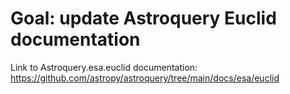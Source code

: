 # Goal: update Astroquery Euclid documentation

Link to Astroquery.esa.euclid documentation: https://github.com/astropy/astroquery/tree/main/docs/esa/euclid
